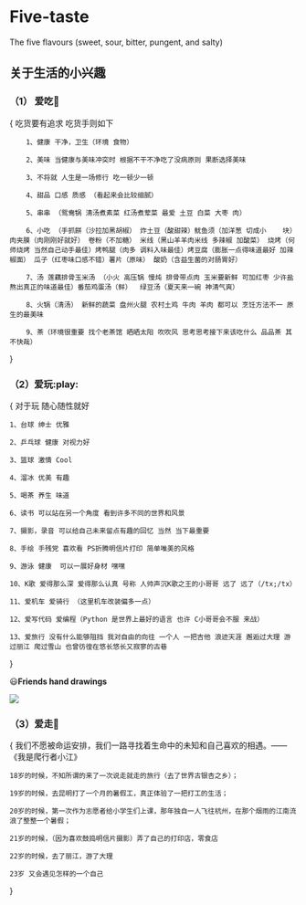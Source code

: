 # Five-taste
The five flavours (sweet, sour, bitter, pungent, and salty)
## 关于生活的小兴趣

### （1） 爱吃:ear_of_rice:

 {   吃货要有追求 吃货手则如下
```
    1、健康 干净，卫生（环境 食物）

    2、美味 当健康与美味冲突时 根据不干不净吃了没病原则 果断选择美味

    3、不将就 人生是一场修行 吃一顿少一顿

    4、甜品 口感 质感 （看起来会比较细腻）

    5、串串 （鸳鸯锅 清汤煮素菜 红汤煮荤菜 最爱 土豆 白菜 大枣 肉）

    6、小吃 （手抓餅（沙拉加黑胡椒） 炸土豆（酸甜辣）鱿鱼须（加洋葱 切成小    块）肉夹膜（肉刚刚好就好） 卷粉（不加糖） 米线（黑山羊羊肉米线 多辣椒 加酸菜） 烧烤（何师烧烤 当然自己动手最佳）烤鸭腿（肉多 调料入味最佳）烤豆腐（膨胀一点得味道最好 加辣椒面） 瓜子（红枣味口感不错）薯片（原味） 酸奶（含益生菌的对肠胃好）

    7、汤 莲藕排骨玉米汤 （小火 高压锅 慢炖 排骨带点肉 玉米要新鲜 可加红枣 少许盐 熬出真正的味道最佳）番茄鸡蛋汤（鲜）  绿豆汤（夏天来一碗 神清气爽）

    8、火锅（清汤） 新鲜的蔬菜 盘州火腿 农村土鸡 牛肉 羊肉 都可以 烹饪方法不一 原生的最美味

    9、茶（环境很重要 找个老茶馆 晒晒太阳 吹吹风 思考思考接下来该吃什么 品品茶 其不快哉）
```
}

### （2）爱玩:play: 

 {   对于玩 随心随性就好 

```
1、台球 绅士 优雅

2、乒乓球 健康 对视力好

3、篮球 激情 Cool

4、溜冰 优美 有趣

5、喝茶 养生 味道 

6、读书 可以站在另一个角度 看到许多不同的世界和风景

7、摄影，录音 可以给自己未来留点有趣的回忆 当然 当下最重要

8、手绘 手残党 喜欢看 PS折腾明信片打印 简单唯美的风格

9、游泳 健康  可以一展好身材 嘿嘿

10、K歌 爱得那么深 爱得那么认真 号称 人帅声沉K歌之王的小哥哥 远了 远了（/tx;/tx）

11、爱机车 爱骑行 （这里机车改装偏多一点） 

12、爱写代码 爱编程（Python 是世界上最好的语言 也许 C小哥哥会不服 来战）

13、爱旅行 没有什么能够阻挡 我对自由的向往 一个人 一把吉他 浪迹天涯 邂逅过大理 游过丽江 爬过雪山 也曾彷徨在悠长悠长又寂寥的古巷
```

}

:smiley:**Friends hand drawings**

![](http://oy3mfxixl.bkt.clouddn.com/201801021059_725.png)

### （3）爱走:walking:

 { 我们不愿被命运安排，我们一路寻找着生命中的未知和自己喜欢的相遇。——《我是爬行者小江》

```
18岁的时候，不知所谓的来了一次说走就走的旅行（去了世界古银杏之乡）；

19岁的时候，去昆明打了一个月的暑假工，真正体验了一把打工的生活；

20岁的时候，第一次作为志愿者给小学生们上课，那年独自一人飞往杭州，在那个烟雨的江南流浪了整整一个暑假；

21岁的时候，（因为喜欢鼓捣明信片摄影）弄了自己的打印店，零食店

22岁的时候，去了丽江，游了大理

23岁 又会遇见怎样的一个自己
```

}
